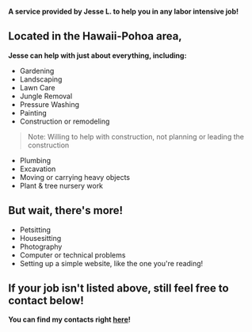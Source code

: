 **A service provided by Jesse L. to help you in any labor intensive job!**

## Located in the Hawaii-Pohoa area,
 **Jesse can help with just about everything, including:**
 - Gardening
 - Landscaping
 - Lawn Care
 - Jungle Removal
 - Pressure Washing
 - Painting
 - Construction or remodeling
  >Note: Willing to help with construction,
  >not planning or leading the construction
 - Plumbing
 - Excavation
 - Moving or carrying heavy objects
 - Plant & tree nursery work

## But wait, there's more!
 - Petsitting
 - Housesitting
 - Photography
 - Computer or technical problems
 - Setting up a simple website, like the one you're reading!

## If your job isn't listed above, still feel free to contact below!

**You can find my contacts right [here](https://jml-sites.github.io/service/contact)!**
